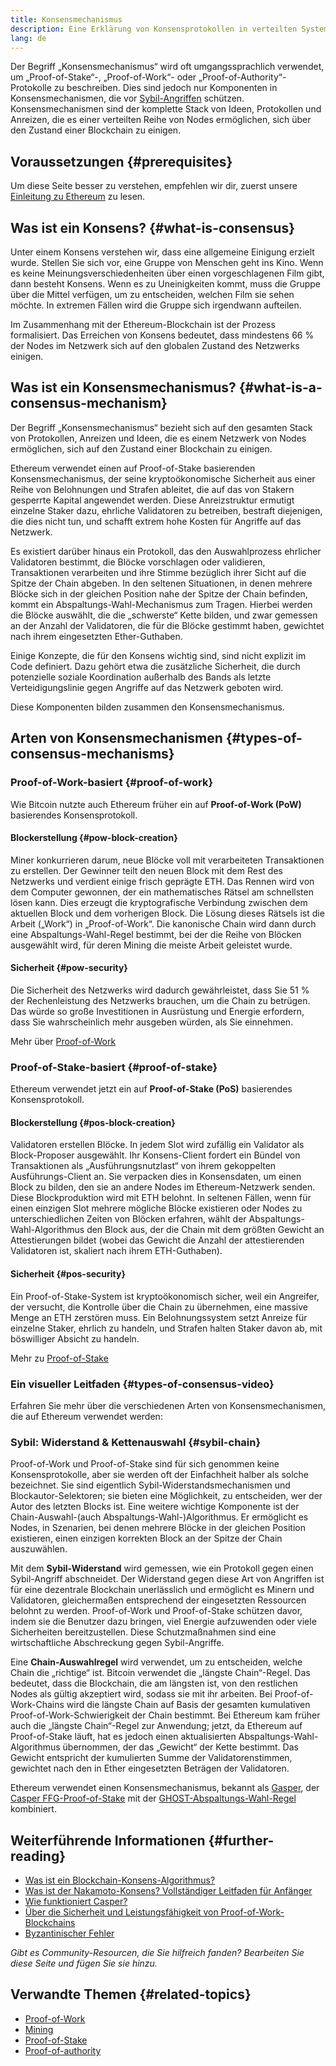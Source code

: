 ```yaml
---
title: Konsensmechanismus
description: Eine Erklärung von Konsensprotokollen in verteilten Systemen und die Rolle, die sie in Ethereum spielen.
lang: de
---
```


Der Begriff „Konsensmechanismus“ wird oft umgangssprachlich verwendet, um „Proof-of-Stake“-, „Proof-of-Work“- oder „Proof-of-Authority“-Protokolle zu beschreiben. Dies sind jedoch nur Komponenten in Konsensmechanismen, die vor [Sybil-Angriffen](/glossary/#sybil-attack) schützen. Konsensmechanismen sind der komplette Stack von Ideen, Protokollen und Anreizen, die es einer verteilten Reihe von Nodes ermöglichen, sich über den Zustand einer Blockchain zu einigen.

## Voraussetzungen {#prerequisites}

Um diese Seite besser zu verstehen, empfehlen wir dir, zuerst unsere [Einleitung zu Ethereum](/developers/docs/intro-to-ethereum/) zu lesen.

## Was ist ein Konsens? {#what-is-consensus}

Unter einem Konsens verstehen wir, dass eine allgemeine Einigung erzielt wurde. Stellen Sie sich vor, eine Gruppe von Menschen geht ins Kino. Wenn es keine Meinungsverschiedenheiten über einen vorgeschlagenen Film gibt, dann besteht Konsens. Wenn es zu Uneinigkeiten kommt, muss die Gruppe über die Mittel verfügen, um zu entscheiden, welchen Film sie sehen möchte. In extremen Fällen wird die Gruppe sich irgendwann aufteilen.

Im Zusammenhang mit der Ethereum-Blockchain ist der Prozess formalisiert. Das Erreichen von Konsens bedeutet, dass mindestens 66 % der Nodes im Netzwerk sich auf den globalen Zustand des Netzwerks einigen.

## Was ist ein Konsensmechanismus? {#what-is-a-consensus-mechanism}

Der Begriff „Konsensmechanismus“ bezieht sich auf den gesamten Stack von Protokollen, Anreizen und Ideen, die es einem Netzwerk von Nodes ermöglichen, sich auf den Zustand einer Blockchain zu einigen.

Ethereum verwendet einen auf Proof-of-Stake basierenden Konsensmechanismus, der seine kryptoökonomische Sicherheit aus einer Reihe von Belohnungen und Strafen ableitet, die auf das von Stakern gesperrte Kapital angewendet werden. Diese Anreizstruktur ermutigt einzelne Staker dazu, ehrliche Validatoren zu betreiben, bestraft diejenigen, die dies nicht tun, und schafft extrem hohe Kosten für Angriffe auf das Netzwerk.

Es existiert darüber hinaus ein Protokoll, das den Auswahlprozess ehrlicher Validatoren bestimmt, die Blöcke vorschlagen oder validieren, Transaktionen verarbeiten und ihre Stimme bezüglich ihrer Sicht auf die Spitze der Chain abgeben. In den seltenen Situationen, in denen mehrere Blöcke sich in der gleichen Position nahe der Spitze der Chain befinden, kommt ein Abspaltungs-Wahl-Mechanismus zum Tragen. Hierbei werden die Blöcke auswählt, die die „schwerste“ Kette bilden, und zwar gemessen an der Anzahl der Validatoren, die für die Blöcke gestimmt haben, gewichtet nach ihrem eingesetzten Ether-Guthaben.

Einige Konzepte, die für den Konsens wichtig sind, sind nicht explizit im Code definiert. Dazu gehört etwa die zusätzliche Sicherheit, die durch potenzielle soziale Koordination außerhalb des Bands als letzte Verteidigungslinie gegen Angriffe auf das Netzwerk geboten wird.

Diese Komponenten bilden zusammen den Konsensmechanismus.

## Arten von Konsensmechanismen {#types-of-consensus-mechanisms}

### Proof-of-Work-basiert {#proof-of-work}

Wie Bitcoin nutzte auch Ethereum früher ein auf **Proof-of-Work (PoW)** basierendes Konsensprotokoll.

#### Blockerstellung {#pow-block-creation}

Miner konkurrieren darum, neue Blöcke voll mit verarbeiteten Transaktionen zu erstellen. Der Gewinner teilt den neuen Block mit dem Rest des Netzwerks und verdient einige frisch geprägte ETH. Das Rennen wird von dem Computer gewonnen, der ein mathematisches Rätsel am schnellsten lösen kann. Dies erzeugt die kryptografische Verbindung zwischen dem aktuellen Block und dem vorherigen Block. Die Lösung dieses Rätsels ist die Arbeit („Work“) in „Proof-of-Work“. Die kanonische Chain wird dann durch eine Abspaltungs-Wahl-Regel bestimmt, bei der die Reihe von Blöcken ausgewählt wird, für deren Mining die meiste Arbeit geleistet wurde.

#### Sicherheit {#pow-security}

Die Sicherheit des Netzwerks wird dadurch gewährleistet, dass Sie 51 % der Rechenleistung des Netzwerks brauchen, um die Chain zu betrügen. Das würde so große Investitionen in Ausrüstung und Energie erfordern, dass Sie wahrscheinlich mehr ausgeben würden, als Sie einnehmen.

Mehr über [Proof-of-Work](/developers/docs/consensus-mechanisms/pow/)

### Proof-of-Stake-basiert {#proof-of-stake}

Ethereum verwendet jetzt ein auf **Proof-of-Stake (PoS)** basierendes Konsensprotokoll.

#### Blockerstellung {#pos-block-creation}

Validatoren erstellen Blöcke. In jedem Slot wird zufällig ein Validator als Block-Proposer ausgewählt. Ihr Konsens-Client fordert ein Bündel von Transaktionen als „Ausführungsnutzlast“ von ihrem gekoppelten Ausführungs-Client an. Sie verpacken dies in Konsensdaten, um einen Block zu bilden, den sie an andere Nodes im Ethereum-Netzwerk senden. Diese Blockproduktion wird mit ETH belohnt. In seltenen Fällen, wenn für einen einzigen Slot mehrere mögliche Blöcke existieren oder Nodes zu unterschiedlichen Zeiten von Blöcken erfahren, wählt der Abspaltungs-Wahl-Algorithmus den Block aus, der die Chain mit dem größten Gewicht an Attestierungen bildet (wobei das Gewicht die Anzahl der attestierenden Validatoren ist, skaliert nach ihrem ETH-Guthaben).

#### Sicherheit {#pos-security}

Ein Proof-of-Stake-System ist kryptoökonomisch sicher, weil ein Angreifer, der versucht, die Kontrolle über die Chain zu übernehmen, eine massive Menge an ETH zerstören muss. Ein Belohnungssystem setzt Anreize für einzelne Staker, ehrlich zu handeln, und Strafen halten Staker davon ab, mit böswilliger Absicht zu handeln.

Mehr zu [Proof-of-Stake](/developers/docs/consensus-mechanisms/pos/)

### Ein visueller Leitfaden {#types-of-consensus-video}

Erfahren Sie mehr über die verschiedenen Arten von Konsensmechanismen, die auf Ethereum verwendet werden:

<YouTube id="ojxfbN78WFQ" />

### Sybil: Widerstand & Kettenauswahl {#sybil-chain}

Proof-of-Work und Proof-of-Stake sind für sich genommen keine Konsensprotokolle, aber sie werden oft der Einfachheit halber als solche bezeichnet. Sie sind eigentlich Sybil-Widerstandsmechanismen und Blockautor-Selektoren; sie bieten eine Möglichkeit, zu entscheiden, wer der Autor des letzten Blocks ist. Eine weitere wichtige Komponente ist der Chain-Auswahl-(auch Abspaltungs-Wahl-)Algorithmus. Er ermöglicht es Nodes, in Szenarien, bei denen mehrere Blöcke in der gleichen Position existieren, einen einzigen korrekten Block an der Spitze der Chain auszuwählen.

Mit dem **Sybil-Widerstand** wird gemessen, wie ein Protokoll gegen einen Sybil-Angriff abschneidet. Der Widerstand gegen diese Art von Angriffen ist für eine dezentrale Blockchain unerlässlich und ermöglicht es Minern und Validatoren, gleichermaßen entsprechend der eingesetzten Ressourcen belohnt zu werden. Proof-of-Work und Proof-of-Stake schützen davor, indem sie die Benutzer dazu bringen, viel Energie aufzuwenden oder viele Sicherheiten bereitzustellen. Diese Schutzmaßnahmen sind eine wirtschaftliche Abschreckung gegen Sybil-Angriffe.

Eine **Chain-Auswahlregel** wird verwendet, um zu entscheiden, welche Chain die „richtige“ ist. Bitcoin verwendet die „längste Chain“-Regel. Das bedeutet, dass die Blockchain, die am längsten ist, von den restlichen Nodes als gültig akzeptiert wird, sodass sie mit ihr arbeiten. Bei Proof-of-Work-Chains wird die längste Chain auf Basis der gesamten kumulativen Proof-of-Work-Schwierigkeit der Chain bestimmt. Bei Ethereum kam früher auch die „längste Chain“-Regel zur Anwendung; jetzt, da Ethereum auf Proof-of-Stake läuft, hat es jedoch einen aktualisierten Abspaltungs-Wahl-Algorithmus übernommen, der das „Gewicht“ der Kette bestimmt. Das Gewicht entspricht der kumulierten Summe der Validatorenstimmen, gewichtet nach den in Ether eingesetzten Beträgen der Validatoren.

Ethereum verwendet einen Konsensmechanismus, bekannt als [Gasper](/developers/docs/consensus-mechanisms/pos/gasper/), der [Casper FFG-Proof-of-Stake](https://arxiv.org/abs/1710.09437) mit der [GHOST-Abspaltungs-Wahl-Regel](https://arxiv.org/abs/2003.03052) kombiniert.

## Weiterführende Informationen {#further-reading}

- [Was ist ein Blockchain-Konsens-Algorithmus?](https://academy.binance.com/en/articles/what-is-a-blockchain-consensus-algorithm)
- [Was ist der Nakamoto-Konsens? Vollständiger Leitfaden für Anfänger](https://blockonomi.com/nakamoto-consensus/)
- [Wie funktioniert Casper?](https://medium.com/unitychain/intro-to-casper-ffg-9ed944d98b2d)
- [Über die Sicherheit und Leistungsfähigkeit von Proof-of-Work-Blockchains](https://eprint.iacr.org/2016/555.pdf)
- [Byzantinischer Fehler](https://en.wikipedia.org/wiki/Byzantine_fault)

_Gibt es Community-Resourcen, die Sie hilfreich fanden? Bearbeiten Sie diese Seite und fügen Sie sie hinzu._

## Verwandte Themen {#related-topics}

- [Proof-of-Work](/developers/docs/consensus-mechanisms/pow/)
- [Mining](/developers/docs/consensus-mechanisms/pow/mining/)
- [Proof-of-Stake](/developers/docs/consensus-mechanisms/pos/)
- [Proof-of-authority](/developers/docs/consensus-mechanisms/poa/)
